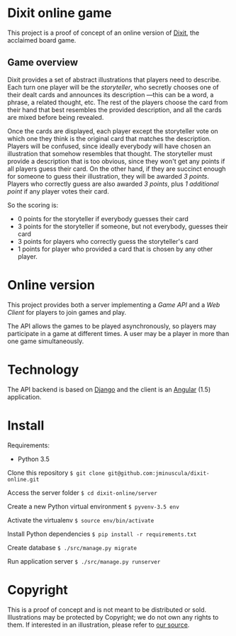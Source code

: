 
# Dixit online game

This project is a proof of concept of an online version of [Dixit](http://en.libellud.com/games/dixit), the acclaimed board game.

## Game overview

Dixit provides a set of abstract illustrations that players need to describe. Each turn one player will be the _storyteller_, who secretly chooses one of their dealt cards and announces its description —this can be a word, a phrase, a related thought, etc. The rest of the players choose the card from their hand that best resembles the provided description, and all the cards are mixed before being revealed.

Once the cards are displayed, each player except the storyteller vote on which one they think is the original card that matches the description. Players will be confused, since ideally everybody will have chosen an illustration that somehow resembles that thought. The storyteller must provide a description that is too obvious, since they won't get any points if all players guess their card. On the other hand, if they are succinct enough for someone to guess their illustration, they will be awarded *3 points*. Players who correctly guess are also awarded *3 points*, plus *1 additional point* if any player votes their card.

So the scoring is:
  * 0 points for the storyteller if everybody guesses their card
  * 3 points for the storyteller if someone, but not everybody, guesses their card
  * 3 points for players who correctly guess the storyteller's card
  * 1 points for player who provided a card that is chosen by any other player.


# Online version

This project provides both a server implementing a *Game API* and a *Web Client* for players to join games and play.

The API allows the games to be played asynchronously, so players may participate in a game at different times. A user may be a player in more than one game simultaneously.


# Technology

The API backend is based on [Django](https://djangoproject.org) and the client is an [Angular](https://angularjs.org) (1.5) application.


# Install

Requirements:
  * Python 3.5

Clone this repository
`$ git clone git@github.com:jminuscula/dixit-online.git`

Access the server folder
`$ cd dixit-online/server`

Create a new Python virtual environment
`$ pyvenv-3.5 env`

Activate the virtualenv
`$ source env/bin/activate`

Install Python dependencies
`$ pip install -r requirements.txt`

Create database
`$ ./src/manage.py migrate`

Run application server
`$ ./src/manage.py runserver`


# Copyright

This is a proof of concept and is not meant to be distributed or sold. Illustrations may be protected by Copyright; we do not own any rights to them. If interested in an illustration, please refer to [our source](https://es.pinterest.com/search/pins/?0=dixit%7Ctyped&1=card%7Ctyped&q=dixit%20card&rs=typed).
